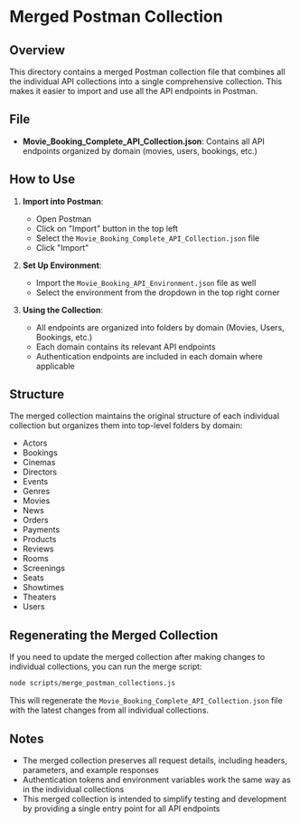 # Merged Postman Collection

## Overview

This directory contains a merged Postman collection file that combines all the individual API collections into a single comprehensive collection. This makes it easier to import and use all the API endpoints in Postman.

## File

- **Movie_Booking_Complete_API_Collection.json**: Contains all API endpoints organized by domain (movies, users, bookings, etc.)

## How to Use

1. **Import into Postman**:
   - Open Postman
   - Click on "Import" button in the top left
   - Select the `Movie_Booking_Complete_API_Collection.json` file
   - Click "Import"

2. **Set Up Environment**:
   - Import the `Movie_Booking_API_Environment.json` file as well
   - Select the environment from the dropdown in the top right corner

3. **Using the Collection**:
   - All endpoints are organized into folders by domain (Movies, Users, Bookings, etc.)
   - Each domain contains its relevant API endpoints
   - Authentication endpoints are included in each domain where applicable

## Structure

The merged collection maintains the original structure of each individual collection but organizes them into top-level folders by domain:

- Actors
- Bookings
- Cinemas
- Directors
- Events
- Genres
- Movies
- News
- Orders
- Payments
- Products
- Reviews
- Rooms
- Screenings
- Seats
- Showtimes
- Theaters
- Users

## Regenerating the Merged Collection

If you need to update the merged collection after making changes to individual collections, you can run the merge script:

```bash
node scripts/merge_postman_collections.js
```

This will regenerate the `Movie_Booking_Complete_API_Collection.json` file with the latest changes from all individual collections.

## Notes

- The merged collection preserves all request details, including headers, parameters, and example responses
- Authentication tokens and environment variables work the same way as in the individual collections
- This merged collection is intended to simplify testing and development by providing a single entry point for all API endpoints
